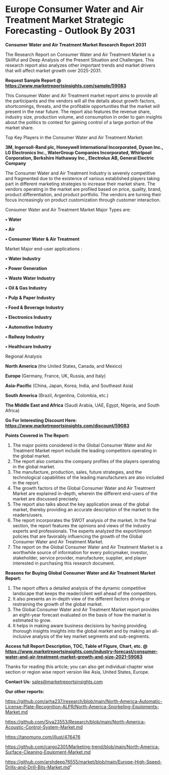 # Europe Consumer Water and Air Treatment Market Strategic Forecasting - Outlook By 2031

<strong>Consumer Water and Air Treatment Market Research Report 2031</strong>

The Research Report on Consumer Water and Air Treatment Market is a Skillful and Deep Analysis of the Present Situation and Challenges. This research report also analyzes other important trends and market drivers that will affect market growth over 2025-2031.

<strong>Request Sample Report @ <a href=https://www.marketreportsinsights.com/sample/59083>https://www.marketreportsinsights.com/sample/59083</a></strong>

This Consumer Water and Air Treatment market report aims to provide all the participants and the vendors will all the details about growth factors, shortcomings, threats, and the profitable opportunities that the market will present in the near future. The report also features the revenue share, industry size, production volume, and consumption in order to gain insights about the politics to contest for gaining control of a large portion of the market share.

Top Key Players in the Consumer Water and Air Treatment Market:

<strong>3M, Ingersoll-Rand plc, Honeywell International Incorporated, Dyson Inc., LG Electronics Inc., WaterGroup Companies Incorporated, Whirlpool Corporation, Berkshire Hathaway Inc., Electrolux AB, General Electric Company</strong>

The Consumer Water and Air Treatment Industry is severely competitive and fragmented due to the existence of various established players taking part in different marketing strategies to increase their market share. The vendors operating in the market are profiled based on price, quality, brand, product differentiation, and product portfolio. The vendors are turning their focus increasingly on product customization through customer interaction.

Consumer Water and Air Treatment Market Major Types are:

<strong>• Water

• Air

• Consumer Water & Air Treatment</strong>

Market Major end-user applications :

<strong>• Water Industry

• Power Generation

• Waste Water Industry

• Oil & Gas Industry

• Pulp & Paper Industry

• Food & Beverage Industry

• Electronics Industry

• Automotive Industry

• Railway Industry

• Healthcare Industry</strong>

Regional Analysis

</u><strong><b>North America</b></strong> (the United States, Canada, and Mexico)

<strong><b>Europe </b></strong>(Germany, France, UK, Russia, and Italy)

<strong><b>Asia-Pacific</b></strong> (China, Japan, Korea, India, and Southeast Asia)

<strong><b>South America</b></strong> (Brazil, Argentina, Colombia, etc.)

<strong><b>The Middle East and Africa</b></strong> (Saudi Arabia, UAE, Egypt, Nigeria, and South Africa)

<strong>Go For Interesting Discount Here: <a href=https://www.marketreportsinsights.com/discount/59083>https://www.marketreportsinsights.com/discount/59083</a></strong>

<strong>Points Covered in The Report:</strong>
<ol>
  <li>The major points considered in the Global Consumer Water and Air Treatment Market report include the leading competitors operating in the global market.</li>
  <li>The report also contains the company profiles of the players operating in the global market.</li>
  <li>The manufacture, production, sales, future strategies, and the technological capabilities of the leading manufacturers are also included in the report.</li>
  <li>The growth factors of the Global Consumer Water and Air Treatment Market are explained in-depth, wherein the different end-users of the market are discussed precisely.</li>
  <li>The report also talks about the key application areas of the global market, thereby providing an accurate description of the market to the readers/users.</li>
  <li>The report incorporates the SWOT analysis of the market. In the final section, the report features the opinions and views of the industry experts and professionals. The experts analyzed the export/import policies that are favorably influencing the growth of the Global Consumer Water and Air Treatment Market.</li>
  <li>The report on the Global Consumer Water and Air Treatment Market is a worthwhile source of information for every policymaker, investor, stakeholder, service provider, manufacturer, supplier, and player interested in purchasing this research document.</li>
</ol>
<strong>Reasons for Buying Global Consumer Water and Air Treatment Market Report:</strong>

<ol>
  <li>The report offers a detailed analysis of the dynamic competitive landscape that keeps the reader/client well ahead of the competitors.</li>
  <li>It also presents an in-depth view of the different factors driving or restraining the growth of the global market.</li>
  <li>The Global Consumer Water and Air Treatment Market report provides an eight-year forecast evaluated on the basis of how the market is estimated to grow.</li>
  <li>It helps in making aware business decisions by having providing thorough insights insights into the global market and by making an all-inclusive analysis of the key market segments and sub-segments.</li>
</ol>
<strong>Access full Report Description, TOC, Table of Figure, Chart, etc. @ <a href=https://www.marketreportsinsights.com/industry-forecast/consumer-water-and-air-treatment-market-growth-and-size-2021-59083>https://www.marketreportsinsights.com/industry-forecast/consumer-water-and-air-treatment-market-growth-and-size-2021-59083</a></strong>


Thanks for reading this article; you can also get individual chapter wise section or region wise report version like Asia, United States, Europe.

<strong>Contact Us:</strong>
sales@marketreportsinsights.com

<strong>Our other reports:</strong>

<a href=https://github.com/arha237/research/blob/main/North-America-Automatic-License-Plate-Recognition-ALPR/North-America-Snorkeling-Equipments-Market.md>https://github.com/arha237/research/blob/main/North-America-Automatic-License-Plate-Recognition-ALPR/North-America-Snorkeling-Equipments-Market.md</a>

<a href=https://github.com/Siya23553/Research/blob/main/North-America-Acoustic-Control-System-Market.md>https://github.com/Siya23553/Research/blob/main/North-America-Acoustic-Control-System-Market.md</a>

<a href=https://tanomuno.com/illust/476476>https://tanomuno.com/illust/476476</a>

<a href=https://github.com/cargo2301/Marketing-trend/blob/main/North-America-Surface-Cleaning-Equipment-Market.md>https://github.com/cargo2301/Marketing-trend/blob/main/North-America-Surface-Cleaning-Equipment-Market.md</a>

<a href=https://github.com/arshdeep76555/market/blob/main/Europe-High-Speed-Drills-and-Drill-Bits-Market.md>https://github.com/arshdeep76555/market/blob/main/Europe-High-Speed-Drills-and-Drill-Bits-Market.md</a>"
